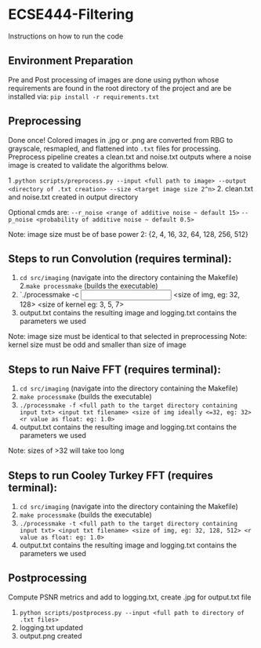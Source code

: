 # ECSE444-Filtering

Instructions on how to run the code

## Environment Preparation
Pre and Post processing of images are done using python whose requirements are found in the root directory of the project and are be installed via:
`pip install -r requirements.txt` 


## Preprocessing
Done once! Colored images in .jpg or .png are converted from RBG to grayscale, resmapled, and flattened into `.txt` files for processing. Preprocess pipeline creates a clean.txt and noise.txt outputs where a noise image is created to validate the algorithms below.

1 .`python scripts/preprocess.py --input <full path to image> --output <directory of .txt creation> --size <target image size 2^n>`
2. clean.txt and noise.txt created in output directory

Optional cmds are:
`--r_noise <range of additive noise ~ default 15>`
`--p_noise <probability of additive noise ~ default 0.5>`

Note: image size must be of base power 2: {2, 4, 16, 32, 64, 128, 256, 512}


## Steps to run Convolution (requires terminal):
1. `cd src/imaging` (navigate into the directory containing the Makefile)
2.`make processmake` (builds the executable)
3. `./processmake -c <full path to the target directory containing input txt> <input txt filename> <size of img, eg: 32, 128> <sigma of kernel as float> <size of kernel eg: 3, 5, 7>
4. output.txt contains the resulting image and logging.txt contains the parameters we used

Note: image size must be identical to that selected in preprocessing
Note: kernel size must be odd and smaller than size of image


## Steps to run Naive FFT (requires terminal):
1. `cd src/imaging` (navigate into the directory containing the Makefile)
2. `make processmake` (builds the executable)
3. `./processmake -f <full path to the target directory containing input txt> <input txt filename> <size of img ideally <=32, eg: 32> <r value as float: eg: 1.0>`
4. output.txt contains the resulting image and logging.txt contains the parameters we used

Note: sizes of >32 will take too long


## Steps to run Cooley Turkey FFT (requires terminal):
1. `cd src/imaging` (navigate into the directory containing the Makefile)
2. `make processmake` (builds the executable)
3. `./processmake -t <full path to the target directory containing input txt> <input txt filename> <size of img, eg: 32, 128, 512> <r value as float: eg: 1.0>`
4. output.txt contains the resulting image and logging.txt contains the parameters we used

## Postprocessing
Compute PSNR metrics and add to logging.txt, create .jpg for output.txt file

1. `python scripts/postprocess.py --input <full path to directory of .txt files>`
2. logging.txt updated
3. output.png created 

